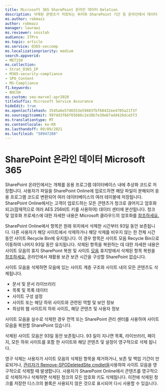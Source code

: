 ```yaml
---
title: Microsoft 365 SharePoint 온라인 데이터 Deletion
description: 삭제된 콘텐츠가 저장되는 위치와 SharePoint 기간 등 온라인에서 데이터 삭제가 작동하는 방식에 대해 자세히 알아보겠습니다.
ms.author: robmazz
author: robmazz
manager: laurawi
ms.reviewer: sosstah
audience: ITPro
ms.topic: article
ms.service: O365-seccomp
ms.localizationpriority: medium
search.appverid:
- MET150
ms.collection:
- Strat_O365_IP
- M365-security-compliance
- SPO_Content
- MS-Compliance
f1.keywords:
- NOCSH
ms.custom: seo-marvel-apr2020
titleSuffix: Microsoft Service Assurance
hideEdit: true
ms.openlocfilehash: 3545a6e5746553e59603fbf68432ee4705a21f3f
ms.sourcegitcommit: 997dd3f66f65686c2e38b7e30e67add426dce5f3
ms.translationtype: MT
ms.contentlocale: ko-KR
ms.lasthandoff: 09/09/2021
ms.locfileid: "58947280"
---
```

# <a name="sharepoint-online-data-deletion-in-microsoft-365"></a>SharePoint 온라인 데이터 Microsoft 365

SharePoint 온라인에서는 개체를 응용 프로그램 데이터베이스 내에 추상화 코드로 저장합니다. 사용자가 파일을 SharePoint Online에 업로드하면 해당 파일이 분해되어 응용 프로그램 코드로 변환되어 여러 데이터베이스의 여러 테이블에 저장됩니다. SharePoint Online에서는 고객이 업로드하는 모든 콘텐츠가 청크로 끊어지고 암호화되고(잠재적으로 여러 AES 256비트 키를 사용하여) 데이터 센터에 분산됩니다. 청크 및 암호화 프로세스에 대한 자세한 내용은 Microsoft 클라우드의 암호화를 [참조하세요.](/microsoft-365/compliance/office-365-encryption-in-the-microsoft-cloud-overview) 

SharePoint Online에서 항목은 원래 위치에서 삭제한 시간부터 93일 동안 보존됩니다. 다른 사용자가 해당 사이트에서 삭제하거나 해당 삭제를 비우지 않는 한 전체 시간 동안 사이트 Recycle Bin에 유지됩니다. 이 경우 항목은 사이트 모음 Recycle Bin으로 이동하여 나머지 93일 동안 유지됩니다. 삭제된 항목을 복원하는 데 대한 자세한 내용은 사이트 모음의 휴지 SharePoint 복원 및 사이트 [모음](https://support.office.com/article/6df466b6-55f2-4898-8d6e-c0dff851a0be#ID0EAADAAA=Online
) 휴지방에서 삭제된 항목 복원을 [참조하세요.](https://support.office.com/article/5fa924ee-16d7-487b-9a0a-021b9062d14b) 온라인에서 재활용 보관 보관 시간을 구성할 SharePoint 없습니다.

사이트 모음을 삭제하면 모음에 있는 사이트 계층 구조와 사이트 내의 모든 콘텐츠도 삭제됩니다.

- 문서 및 문서 라이브러리
- 목록 및 목록 데이터
- 사이트 구성 설정
- 사이트 또는 해당 하위 사이트와 관련된 역할 및 보안 정보
- 최상위 웹 사이트의 하위 사이트, 해당 콘텐츠 및 사용자 정보

사이트 모음을 실수로 삭제한 경우 전역 또는 SharePoint 관리 센터를 사용하여 사이트 모음을 복원할 SharePoint 있습니다.

삭제된 사이트 모음은 93일 동안 보존됩니다. 93 일이 지나면 목록, 라이브러리, 페이지, 모든 하위 사이트를 포함 한 사이트와 해당 콘텐츠 및 설정이 영구적으로 삭제 됩니다.

영구 삭제는 사용자가 사이트 모음의 삭제된 항목을 제거하거나, 보존 및 백업 기간이 만료되거나, [관리자가 Remove-SPODeletedSite cmdlet을](/powershell/module/sharepoint-online/remove-spodeletedsite)사용하여 사이트 모음을 영구적으로 삭제할 때 발생합니다. 사용자가 SharePoint Online에서 콘텐츠를 영구적으로 삭제하거나 삭제하면 삭제된 청크의 모든 암호화 키도 삭제됩니다. 이전에 삭제된 청크를 저장한 디스크의 블록은 사용되지 않은 것으로 표시되어 다시 사용할 수 있습니다.
